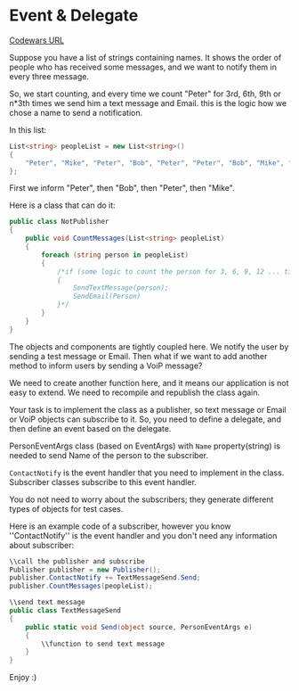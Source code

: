﻿# Event & Delegate

[Codewars URL](https://www.codewars.com/kata/5790bd38671cb57f7900012f)

Suppose you have a list of strings containing names. It shows the order of people who has received some messages, and we want to notify them in every three message.

So, we start counting, and every time we count "Peter" for 3rd, 6th, 9th or n*3th times we send him a text message and Email. this is the logic how we chose a name to send a notification.

In this list:
```cs
List<string> peopleList = new List<string>()
{
    "Peter", "Mike", "Peter", "Bob", "Peter", "Peter", "Bob", "Mike", "Bob", "Peter", "Peter", "Mike", "Bob"
};
```
First we inform "Peter", then "Bob", then "Peter", then "Mike".

Here is a class that can do it:
```cs
public class NotPublisher
{
    public void CountMessages(List<string> peopleList)
    {
        foreach (string person in peopleList)
        {
            /*if (some logic to count the person for 3, 6, 9, 12 ... times)
            {
                SendTextMessage(person);
                SendEmail(Person)
            }*/
        }
    }
}
```
The objects and components are tightly coupled here. We notify the user by sending a test message or Email. Then what if we want to add another method to inform users by sending a VoiP message?

We need to create another function here, and it means our application is not easy to extend. We need to recompile and republish the class again.

Your task is to implement the class as a publisher, so text message or Email or VoiP objects can subscribe to it. So, you need to define a delegate, and then define an event based on the delegate.

PersonEventArgs class (based on EventArgs) with `Name` property(string) is needed to send Name of the person to the subscriber.

`ContactNotify` is the event handler that you need to implement in the class. Subscriber classes subscribe to this event handler.

You do not need to worry about the subscribers; they generate different types of objects for test cases.

Here is an example code of a subscriber, however you know ''ContactNotify'' is the event handler and you don't need any information about subscriber:
```cs
\\call the publisher and subscribe
Publisher publisher = new Publisher();
publisher.ContactNotify += TextMessageSend.Send;
publisher.CountMessages(peopleList);

\\send text message
public class TextMessageSend
{
    public static void Send(object source, PersonEventArgs e)
    {
        \\function to send text message
    }
}
```
Enjoy :)